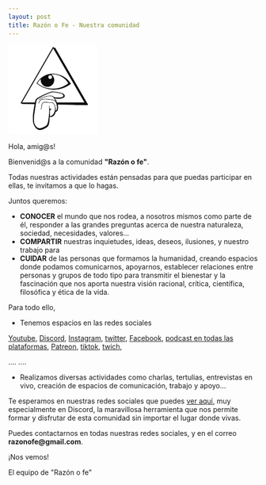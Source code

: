 ```yaml
---
layout: post
title: Razón o Fe - Nuestra comunidad
---
```


![logo](public/img/razonofe_small.png)


Hola, amig@s!

Bienvenid@s a la comunidad __"Razón o fe"__.

Todas nuestras actividades están pensadas para que puedas participar en ellas, te invitamos a que lo hagas.

Juntos queremos:
* __CONOCER__ el mundo que nos rodea, a nosotros mismos como parte de él, responder a las grandes preguntas acerca de nuestra naturaleza, sociedad, necesidades, valores...
* __COMPARTIR__ nuestras inquietudes, ideas, deseos, ilusiones, y nuestro trabajo para 
* __CUIDAR__ de las personas que formamos la humanidad, creando espacios donde podamos comunicarnos, apoyarnos, establecer relaciones entre personas y grupos de todo tipo para transmitir el bienestar y la fascinación que nos aporta nuestra visión racional, crítica, científica, filosófica y ética de la vida.

Para todo ello, 

* Tenemos espacios en las redes sociales 

[Youtube](http://youtube.com/razonofe), [Discord](https://discord.gg/dGZzWY6g), [Instagram](http://instagram.com/razonofe), [twitter](https://twitter.com/razonofe), [Facebook](https://m.facebook.com/Razonofe/), [podcast en todas las plataformas](https://open.spotify.com/show/5VIuFTTgxney6KHwZlrX7v), [Patreon](https://www.patreon.com/razonofe), [tiktok](), [twich](),

.... ....

* Realizamos diversas actividades como charlas, tertulias, entrevistas en vivo, creación de espacios de comunicación, trabajo y apoyo...

Te esperamos en nuestras redes sociales que puedes [ver aquí](https://linktr.ee/razonofe), muy especialmente en Discord, la maravillosa herramienta que nos permite formar y disfrutar de esta comunidad sin importar el lugar donde vivas.

Puedes contactarnos en todas nuestras  redes sociales, y en el correo __razonofe@gmail.com__.

¡Nos vemos!

El equipo de "Razón o fe"